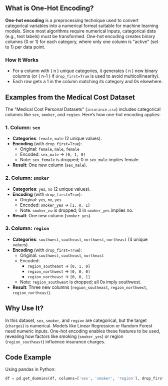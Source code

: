 ## What is One-Hot Encoding?

**One-hot encoding** is a preprocessing technique used to convert categorical variables into a numerical format suitable for machine learning models. Since most algorithms require numerical inputs, categorical data (e.g., text labels) must be transformed. One-hot encoding creates binary columns (0 or 1) for each category, where only one column is "active" (set to 1) per data point.

### How It Works
- For a column with \( n \) unique categories, it generates \( n \) new binary columns (or \( n-1 \) if `drop_first=True` is used to avoid multicollinearity).
- Each row gets a 1 in the column matching its category and 0s elsewhere.

## Examples from the Medical Cost Dataset

The "Medical Cost Personal Datasets" (`insurance.csv`) includes categorical columns like `sex`, `smoker`, and `region`. Here’s how one-hot encoding applies:

### 1. Column: `sex`
- **Categories**: `female`, `male` (2 unique values).
- **Encoding** (with `drop_first=True`):
  - Original: `female`, `male`, `female`
  - Encoded: `sex_male` → `[0, 1, 0]`
  - Note: `sex_female` is dropped; 0 in `sex_male` implies female.
- **Result**: One new column (`sex_male`).

### 2. Column: `smoker`
- **Categories**: `yes`, `no` (2 unique values).
- **Encoding** (with `drop_first=True`):
  - Original: `yes`, `no`, `yes`
  - Encoded: `smoker_yes` → `[1, 0, 1]`
  - Note: `smoker_no` is dropped; 0 in `smoker_yes` implies no.
- **Result**: One new column (`smoker_yes`).

### 3. Column: `region`
- **Categories**: `southwest`, `southeast`, `northwest`, `northeast` (4 unique values).
- **Encoding** (with `drop_first=True`):
  - Original: `southwest`, `southeast`, `northeast`
  - Encoded:
    - `region_southeast` → `[0, 1, 0]`
    - `region_northwest` → `[0, 0, 0]`
    - `region_northeast` → `[0, 0, 1]`
  - Note: `region_southwest` is dropped; all 0s imply southwest.
- **Result**: Three new columns (`region_southeast`, `region_northwest`, `region_northeast`).

## Why Use It?
In this dataset, `sex`, `smoker`, and `region` are categorical, but the target (`charges`) is numerical. Models like Linear Regression or Random Forest need numeric inputs. One-hot encoding enables these features to be used, revealing how factors like smoking (`smoker_yes`) or region (`region_southeast`) influence insurance charges.

## Code Example
Using pandas in Python:
```python
df = pd.get_dummies(df, columns=['sex', 'smoker', 'region'], drop_first=True)
```